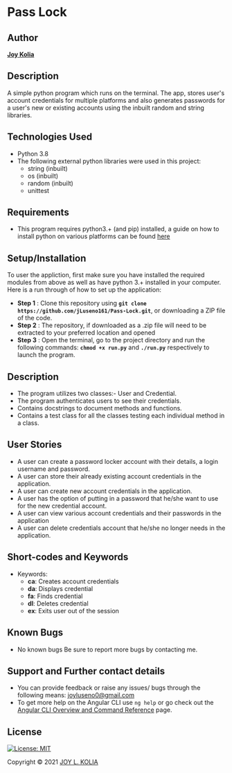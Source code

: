 # Pass Lock

## Author

[**Joy Kolia**](https://github.com/jLuseno161)

## Description

A simple python program which runs on the terminal. The app, stores user's account credentials for multiple platforms and also generates passwords for a user's new or existing accounts using the inbuilt random and string libraries.

## Technologies Used

* Python 3.8
* The following external python libraries were used in this project:
    - string (inbuilt)
    - os (inbuilt)
    - random (inbuilt)
    - unittest

## Requirements

* This program requires python3.+ (and pip) installed, a guide on how to install python on various platforms can be found [here](https://www.python.org/)

## Setup/Installation

To user the appliction, first make sure you have installed the required modules from above as well as have python 3.+ installed in your computer.
Here is a run through of how to set up the application:
* **Step 1** : Clone this repository using **`git clone https://github.com/jLuseno161/Pass-Lock.git`**, or downloading a ZIP file of the code.
* **Step 2** : The repository, if downloaded as a .zip file will need to be extracted to your preferred location and opened
* **Step 3** : Open the terminal, go to the project directory and run the following commands: **`chmod +x run.py`** and **`./run.py`** respectively to launch the program.

## Description

* The program utilizes two classes:- User and Credential.
* The program authenticates users to see their credentials.
* Contains docstrings to document methods and functions.
* Contains a test class for all the classes testing each individual method in a class.

## User Stories

* A user can create a password locker account with their details, a login username and password.
* A user can store their already existing account credentials in the application.
* A user can create new account credentials in the application.
* A user has the option of putting in a password that he/she want to use for the new credential account.
* A user can view various account credentials and their passwords in the application
* A user can delete credentials account that he/she no longer needs in the application.

## Short-codes and Keywords

* Keywords:
    - **ca**: Creates account credentials
    - **da**: Displays credential
    - **fa**: Finds credential
    - **dl**: Deletes credential
    - **ex**: Exits user out of the session

## Known Bugs

* No known bugs
Be sure to report more bugs by contacting me.

## Support and Further contact details

* You can provide feedback or raise any issues/ bugs through the following means:
 joyluseno0@gmail.com
* To get more help on the Angular CLI use `ng help` or go check out the [Angular CLI Overview and Command Reference](https://angular.io/cli) page.

## License

[![License: MIT](https://img.shields.io/badge/License-MIT-yellow.svg)](LICENSE)

Copyright © 2021  [JOY L. KOLIA](https://github.com/jLuseno161)
